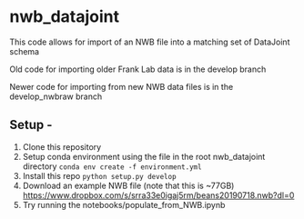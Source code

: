 
# nwb_datajoint

This code allows for import of an NWB file into a matching set of DataJoint schema

Old code for importing older Frank Lab data is in the develop branch

Newer code for importing from new NWB data files is in the develop_nwbraw branch

## Setup - 
1. Clone this repository
2. Setup conda environment using the file in the root nwb_datajoint directory
```conda env create -f environment.yml```
3. Install this repo ```python setup.py develop``` 
4. Download an example NWB file (note that this is ~77GB) https://www.dropbox.com/s/srra33e0igaj5rm/beans20190718.nwb?dl=0
4. Try running the notebooks/populate_from_NWB.ipynb
